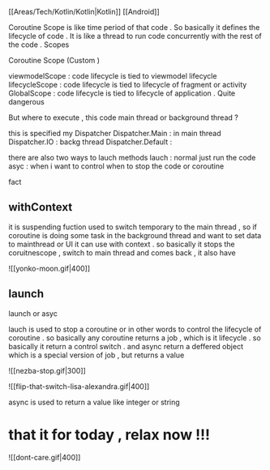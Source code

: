 [[Areas/Tech/Kotlin/Kotlin|Kotlin]] [[Android]]

Coroutine Scope is like time period of that code . So basically it defines the lifecycle of code . 
It is like a thread to run code concurrently with the rest of the code . 
Scopes 


Coroutine Scope (Custom )

viewmodelScope : code lifecycle is tied to viewmodel lifecycle
lifecycleScope : code lifecycle is tied to lifecycle of fragment or activity
GlobalScope : code lifecycle is tied to lifecycle of application . Quite dangerous 

But where to execute , this code main thread or background thread ?

this is specified my Dispatcher 
Dispatcher.Main : in main thread 
Dispatcher.IO : backg thread
Dispatcher.Default : 


there are also two ways to lauch methods 
lauch : normal just run the code 
asyc : when i want to control when to stop the code or coroutine 

fact
## withContext

it is suspending  fuction used to switch temporary to the main thread , so if coroutine is doing some task in the background thread and want to set data to mainthread or UI it can use with context . 
so basically it stops the coruitnescope , switch to main thread and comes back , it also have 

![[yonko-moon.gif|400]]


## launch

launch or asyc

lauch is used to stop a coroutine or in  other words to control the lifecycle of coroutine . so basically any coroutine returns a job , which is it lifecycle . so basically it return a control switch . 
and async return a deffered object which is a special version of job , but returns a value 


![[nezba-stop.gif|300]]


![[flip-that-switch-lisa-alexandra.gif|400]]

async is used to return a value like integer or string 




# that it for today , relax now !!! 

![[dont-care.gif|400]]
